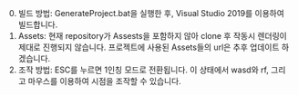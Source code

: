 0. 빌드 방법: GenerateProject.bat을 실행한 후, Visual Studio 2019를 이용하여 빌드합니다.
1. Assets: 현재 repository가 Assests을 포함하지 않아 clone 후 작동시 렌더링이 제대로 진행되지 않습니다. 프로젝트에 사용된 Assets들의 url은 추후 업데이트 하겠습니다.
2. 조작 방법: ESC를 누르면 1인칭 모드로 전환됩니다. 이 상태에서 wasd와 rf, 그리고 마우스를 이용하여 시점을 조작할 수 있습니다.

